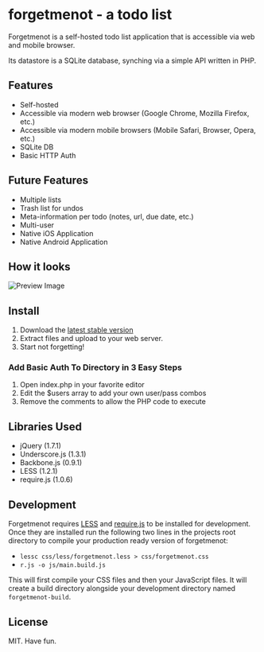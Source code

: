 forgetmenot - a todo list
===========

Forgetmenot is a self-hosted todo list application that is accessible via web and mobile browser.

Its datastore is a SQLite database, synching via a simple API written in PHP.

Features
--------
*  Self-hosted
*  Accessible via modern web browser (Google Chrome, Mozilla Firefox, etc.)
*  Accessible via modern mobile browsers (Mobile Safari, Browser, Opera, etc.)
*  SQLite DB
*  Basic HTTP Auth


Future Features
---------------
*  Multiple lists
*  Trash list for undos
*  Meta-information per todo (notes, url, due date, etc.)
*  Multi-user
*  Native iOS Application
*  Native Android Application


How it looks
--------------
![Preview Image](https://github.com/hswolff/forgetmenot/raw/master/screenshot.png)


Install
----------------
1.  Download the [latest stable version](https://github.com/hswolff/forgetmenot/tarball/master)
2.  Extract files and upload to your web server.
4.  Start not forgetting!

### Add Basic Auth To Directory in 3 Easy Steps
1.  Open index.php in your favorite editor
2.  Edit the $users array to add your own user/pass combos
3.  Remove the comments to allow the PHP code to execute


Libraries Used
------------
*  jQuery (1.7.1)
*  Underscore.js (1.3.1)
*  Backbone.js (0.9.1)
*  LESS (1.2.1)
*  require.js (1.0.6)


Development
--------
Forgetmenot requires [LESS](http://lesscss.org/#-server-side-usage) and [require.js](http://requirejs.org/docs/node.html#3) to be installed for development.  Once they are installed run the following two lines in the projects root directory to compile your production ready version of forgetmenot:

*  `lessc css/less/forgetmenot.less > css/forgetmenot.css`
*  `r.js -o js/main.build.js`

This will first compile your CSS files and then your JavaScript files.  It will create a build directory alongside your development directory named `forgetmenot-build`.


License
-------
MIT.  Have fun.